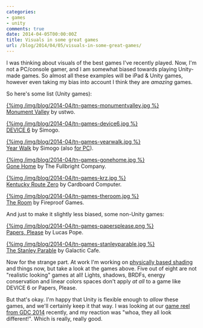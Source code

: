 ```yaml
---
categories:
- games
- unity
comments: true
date: 2014-04-05T00:00:00Z
title: Visuals in some great games
url: /blog/2014/04/05/visuals-in-some-great-games/
---
```


I was thinking about visuals of the best games I've recently played. Now, I'm not a PC/console gamer, and I am somewhat biased towards playing Unity-made games. So almost all these examples will be iPad & Unity games, however even taking my bias into account I think they are *amazing* games.

So here's some list (Unity games):

[{%img /img/blog/2014-04/tn-games-monumentvalley.jpg %}](/img/blog/2014-04/games-monumentvalley.jpg) <br/>
[Monument Valley](http://www.monumentvalleygame.com/) by ustwo.

[{%img /img/blog/2014-04/tn-games-device6.jpg %}](/img/blog/2014-04/games-device6.jpg) <br/>
[DEVICE 6](http://simogo.com/work/device-6/) by Simogo.

[{%img /img/blog/2014-04/tn-games-yearwalk.jpg %}](/img/blog/2014-04/games-yearwalk.jpg) <br/>
[Year Walk](http://simogo.com/work/year-walk-ios/) by Simogo (also [for PC](http://simogo.com/work/year-walk-pc/)).

[{%img /img/blog/2014-04/tn-games-gonehome.jpg %}](/img/blog/2014-04/games-gonehome.jpg) <br/>
[Gone Home](http://www.gonehomegame.com/) by The Fullbright Company.

[{%img /img/blog/2014-04/tn-games-krz.jpg %}](/img/blog/2014-04/games-krz.jpg) <br/>
[Kentucky Route Zero](http://kentuckyroutezero.com/) by Cardboard Computer.

[{%img /img/blog/2014-04/tn-games-theroom.jpg %}](/img/blog/2014-04/games-theroom.jpg) <br/>
[The Room](http://www.fireproofgames.com/the-room) by Fireproof Games.


And just to make it slightly less biased, some non-Unity games:

[{%img /img/blog/2014-04/tn-games-papersplease.png %}](/img/blog/2014-04/games-papersplease.png) <br/>
[Papers, Please](http://papersplea.se/) by Lucas Pope.

[{%img /img/blog/2014-04/tn-games-stanleyparable.jpg %}](/img/blog/2014-04/games-stanleyparable.jpg) <br/>
[The Stanley Parable](http://www.stanleyparable.com/) by Galactic Cafe.


Now for the strange part. At work I'm working on [physically based shading](http://blogs.unity3d.com/2014/03/20/physically-based-shading-upcoming-in-unity-5-0/) and things now, but take a look at the games above. Five out of eight are not "realistic looking" games at all! Lights, shadows, BRDFs, energy conservation and linear colors spaces don't apply *at all* to a game like DEVICE 6 or Papers, Please.

But that's okay. I'm happy that Unity is flexible enough to *allow* these games, and we'll certainly keep it that way. I was looking at our [game reel from GDC 2014](https://www.youtube.com/watch?v=lXfOqY0JMng) recently, and my reaction was "whoa, they all look different!". Which is really, really good.

